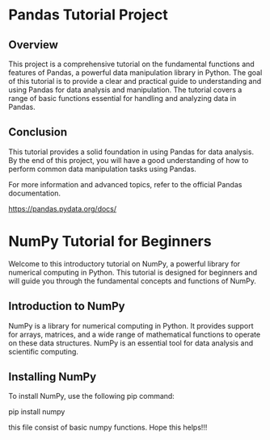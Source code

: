# Pandas Tutorial Project

## Overview

This project is a comprehensive tutorial on the fundamental functions and features of Pandas, a powerful data manipulation library in Python. 
The goal of this tutorial is to provide a clear and practical guide to understanding and using Pandas for data analysis and manipulation. The tutorial covers a range of basic functions essential for handling and analyzing data in Pandas.

## Conclusion
This tutorial provides a solid foundation in using Pandas for data analysis. By the end of this project, you will have a good understanding of how to perform common data manipulation tasks using Pandas.

For more information and advanced topics, refer to the official Pandas documentation.

https://pandas.pydata.org/docs/


# NumPy Tutorial for Beginners

Welcome to this introductory tutorial on NumPy, a powerful library for numerical computing in Python. This tutorial is designed for beginners and will guide you through the fundamental concepts and functions of NumPy.

## Introduction to NumPy

NumPy is a library for numerical computing in Python. It provides support for arrays, matrices, and a wide range of mathematical functions to operate on these data structures. NumPy is an essential tool for data analysis and scientific computing.

## Installing NumPy

To install NumPy, use the following pip command:

pip install numpy


this file consist of basic numpy functions.
Hope this helps!!!
